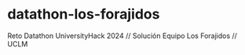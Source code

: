 # datathon-los-forajidos
Reto Datathon UniversityHack 2024 // Solución Equipo Los Forajidos // UCLM
